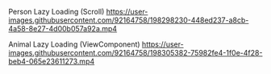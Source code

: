 

Person Lazy Loading (Scroll) 
https://user-images.githubusercontent.com/92164758/198298230-448ed237-a8cb-4a58-8e27-4d00b057a92a.mp4

Animal Lazy Loading (ViewComponent)
https://user-images.githubusercontent.com/92164758/198305382-75982fe4-1f0e-4f28-beb4-065e23611273.mp4

